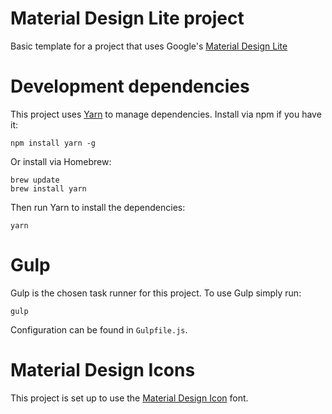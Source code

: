 # Material Design Lite project
Basic template for a project that uses Google's [Material Design Lite](https://getmdl.io/)

# Development dependencies
This project uses [Yarn](https://yarnpkg.com) to manage dependencies. Install via npm if you have it:

```
npm install yarn -g
```

Or install via Homebrew:

```
brew update
brew install yarn
```

Then run Yarn to install the dependencies:

```
yarn
```

# Gulp
Gulp is the chosen task runner for this project. To use Gulp simply run:

```
gulp
```

Configuration can be found in `Gulpfile.js`.

# Material Design Icons
This project is set up to use the [Material Design Icon](http://google.github.io/material-design-icons/) font.
